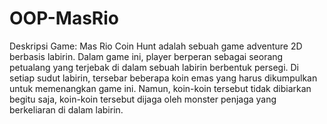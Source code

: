 ﻿# OOP-MasRio
Deskripsi Game:
Mas Rio Coin Hunt adalah sebuah game adventure 2D berbasis labirin. Dalam game ini, player berperan sebagai seorang petualang yang terjebak di dalam sebuah labirin berbentuk persegi. Di setiap sudut labirin, tersebar beberapa koin emas yang harus dikumpulkan untuk memenangkan game ini. Namun, koin-koin tersebut tidak dibiarkan begitu saja, koin-koin tersebut dijaga oleh monster penjaga yang berkeliaran di dalam labirin.
